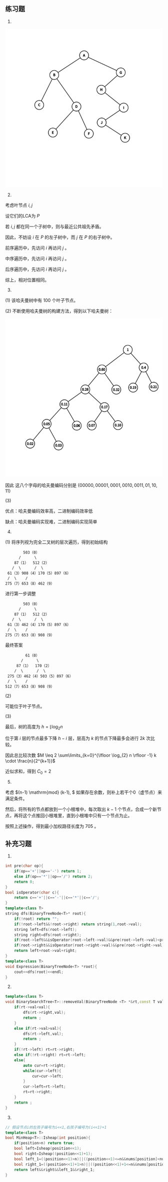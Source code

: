 ## 练习题
1.

![alt text](1.png)

2.

考虑叶节点 $i,j$

设它们的LCA为 $P$

若 $i,j$ 都在同一个子树中，则与最近公共祖先矛盾。

因此，不妨设 $i$ 在 $P$ 的左子树中，而 $j$ 在 $P$ 的右子树中。

前序遍历中，先访问 $i$ 再访问 $j$ 。

中序遍历中，先访问 $i$ 再访问 $j$ 。

后序遍历中，先访问 $i$ 再访问 $j$ 。

综上，相对位置相同。

3.

(1) 该哈夫曼树中有 $100$ 个叶子节点。

(2) 不断使用哈夫曼树的构建方法，得到以下哈夫曼树：

![alt text](2.png)

因此 这八个字母的哈夫曼编码分别是 $\{00000,00001,0001,0010,0011,01,10,11\}$

(3) 

优点：哈夫曼编码效率高，二进制编码效率低

缺点：哈夫曼编码实现难，二进制编码实现简单

4.

(1)
将序列视为完全二叉树的层次遍历，得到初始结构

```
        503（0）
      /      \
    87（1）  512（2）
   /  \      /  \
 61（3）908（4）170（5）897（6）
 /  \    /
275（7）653（8）462（9）
```

进行第一步调整

```
        503（0）
      /      \
    87（1）  512（2）
   /  \      /  \
 61（3）462（4）170（5）897（6）
 /  \    /
275（7）653（8）908（9）
```

最终答案

```
         61（0）
       /      \
     87（1）  170（2）
    /  \      /  \
 275（3）462（4）503（5）897（6）
 /  \    /
512（7）653（8）908（9）
```

(2) 

可能位于叶子节点。

(3) 

最后，树的高度为 $h = \lfloor \log_{2} n$

位于第 $i$ 层的节点最多下降 $h-i$ 层，层高为 $k$ 的节点下降最多会进行 $2k$ 次比较。

因此总比较次数 $M \leq 2 \sum\limits_{k=0}^{\lfloor \log_{2} n \rfloor -1} k \cdot \frac{n}{2^{k+1}}$

近似求和，得到 $C_0=2$

5.

考虑 $(n-1) \mathrm{mod} (k-1), $ 如果存在余数，则补上若干个0（虚节点）来满足条件。

然后，将所有的节点都放到一个小根堆中，每次取出 $k-1$ 个节点，合成一个新节点，再将这个点推回小根堆里，直到小根堆中只有一个节点为止。

按照上述操作，得到最小加权路径长度为 $705$ 。

## 补充习题
1.

```cpp
int pre(char op){
    if(op=='+'||op=='-') return 1;
    else if(op=='*'||op=='/') return 2;
    return 0;
}
bool isOperator(char c){
    return c=='+'||c=='-'||c=='*'||c=='/';
}
template<class T>
string dfs(BinaryTreeNode<T>* root){
    if(!root) return "";
    if(!root->left&&!root->right) return string(1,root->val);
    string left=dfs(root->left);
    string right=dfs(root->right);
    if(root->left&&isOperator(root->left->val)&&pre(root->left->val)<pre(root->val)) left="("+left+")";
    if(root->right&&isOperator(root->right->val)&&pre(root->right->val)<pre(root->val)) right="("+right+")";
    return left+root->val+right;
}
template<class T>
void Expression(BinaryTreeNode<T> *root){
    cout<<dfs(root)<<endl;
}
```

2.

```cpp
template<class T>
void BinarySearchTree<T>::removeVal(BinaryTreeNode <T> *&rt,const T val){
    if(rt->val<val){
        dfs(rt->right,val);
        return ;
    }
    else if(rt->val>val){
        dfs(rt->left,val);
        return ;
    }
    if(!rt->left) rt=rt->right;
    else if(!rt->right) rt=rt->left;
    else{
        auto cur=rt->right;
        while(cur->left){
            cur=cur->left;
        }
        cur->left=rt->left;
        rt=rt->right;
    }
    return ;
}
```

3.

```cpp
// 假设节点i的左孩子编号为i<<1,右孩子编号为(i<<1)+1
template<class T>
bool MinHeap<T>::Isheap(int position){
    if(position>n) return true;
    bool left=Isheap(position<<1);
    bool right=Isheap((position<<1)+1);
    bool left_1=((position<<1)>n)||((position<<1)<=n&&nums[position]<nums[(position<<1)]);
    bool right_1=((position<<1)+1>n)||((position<<1)+1<=n&&nums[position]<nums[(position<<1)+1]);
    return left&&right&&left_1&&right_1;
}
```